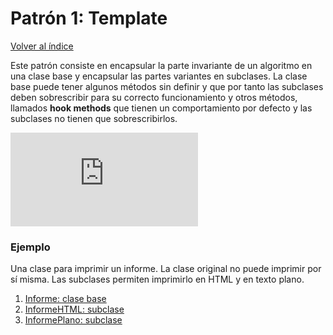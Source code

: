 # Patrón 1: Template

[Volver al índice](https://github.com/Elolawyn/RubyDesignPatterns#index)

Este patrón consiste en encapsular la parte invariante de un algoritmo en una clase base y encapsular las partes variantes en subclases. La clase base puede tener algunos métodos sin definir y que por tanto las subclases deben sobrescribir para su correcto funcionamiento y otros métodos, llamados **hook methods** que tienen un comportamiento por defecto y las subclases no tienen que sobrescribirlos.

![Modelo del patrón](https://github.com/Elolawyn/RubyDesignPatterns/blob/master/Template/README.md)

### Ejemplo

Una clase para imprimir un informe. La clase original no puede imprimir por sí misma. Las subclases permiten imprimirlo en HTML y en texto plano.

1. [Informe: clase base](https://github.com/Elolawyn/RubyDesignPatterns/blob/master/Template/informe.rb)
2. [InformeHTML: subclase](https://github.com/Elolawyn/RubyDesignPatterns/blob/master/Template/informe_html.rb)
3. [InformePlano: subclase](https://github.com/Elolawyn/RubyDesignPatterns/blob/master/Template/informe_plano.rb)

